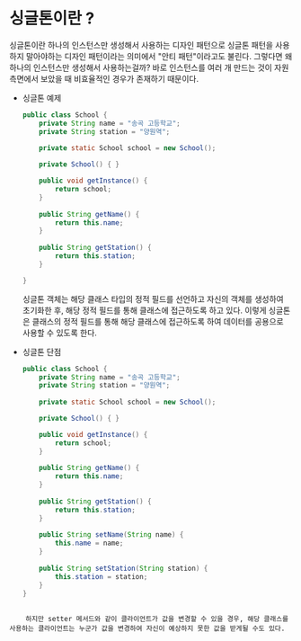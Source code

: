 # 싱글톤이란 ?

싱글톤이란 하나의 인스턴스만 생성해서 사용하는 디자인 패턴으로 싱글톤 패턴을 사용하지 말아야하는 디자인 패턴이라는 의미에서 "안티 패턴"이라고도 불린다. 그렇다면 왜 하나의 인스턴스만 생성해서 사용하는걸까? 바로 인스턴스를 여러 개 만드는 것이 자원 측면에서 보았을 때 비효율적인 경우가 존재하기 때문이다. 

- 싱글톤 예제
	```java
	public class School {
		private String name = "송곡 고등학교";
		private String station = "양원역";
		
		private static School school = new School();
	
		private School() { }
	
		public void getInstance() {
			return school;
		}
		
		public String getName() {
			return this.name;
		}
		
		public String getStation() {
			return this.station;
		}
	
	}
	```

	싱글톤 객체는 해당 클래스 타입의 정적 필드를 선언하고 자신의 객체를 생성하여 초기화한 후, 해당 정적 필드를 통해 클래스에 접근하도록 하고 있다. 이렇게 싱글톤은 클래스의 정적 필드를 통해 해당 클래스에 접근하도록 하여 데이터를 공용으로 사용할 수 있도록 한다. 

- 싱글톤 단점
	```java
	public class School {
		private String name = "송곡 고등학교";
		private String station = "양원역";
		
		private static School school = new School();
	
		private School() { }
	
		public void getInstance() {
			return school;
		}
		
		public String getName() {
			return this.name;
		}
		
		public String getStation() {
			return this.station;
		}
		
		public String setName(String name) {
			this.name = name;
		}
		
		public String setStation(String station) {
			this.station = station;
		}
	}
```

	하지만 setter 메서드와 같이 클라이언트가 값을 변경할 수 있을 경우, 해당 클래스를 사용하는 클라이언트는 누군가 값을 변경하여 자신이 예상하지 못한 값을 받게될 수도 있다.
